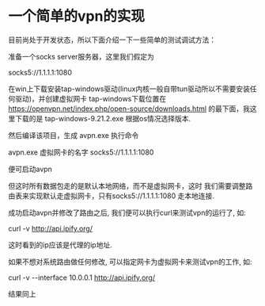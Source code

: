 一个简单的vpn的实现
=====================


目前尚处于开发状态，所以下面介绍一下一些简单的测试调试方法：

准备一个socks server服务器，这里我们假定为

socks5://1.1.1.1:1080

在win上下载安装tap-windows驱动(linux内核一般自带tun驱动所以不需要安装任何驱动)，并创建虚拟网卡
tap-windows下载位置在
https://openvpn.net/index.php/open-source/downloads.html
的最下面，我这里下载的是
tap-windows-9.21.2.exe
根据os情况选择版本.


然后编译该项目，生成 avpn.exe
执行命令

avpn.exe 虚拟网卡的名字 socks5://1.1.1.1:1080

便可启动avpn


但这时所有数据包走的是默认本地网络，而不是虚拟网卡，这时
我们需要调整路由表来实现默认走虚拟网卡，只有socks5://1.1.1.1:1080
走本地连接.

成功启动avpn并修改了路由之后, 我们便可以执行curl来测试vpn的运行了, 如:

curl -v http://api.ipify.org/

这时看到的ip应该是代理的ip地址.

如果不想对系统路由做任何修改, 可以指定网卡为虚拟网卡来测试vpn的工作, 如:

curl -v --interface 10.0.0.1 http://api.ipify.org/

结果同上


